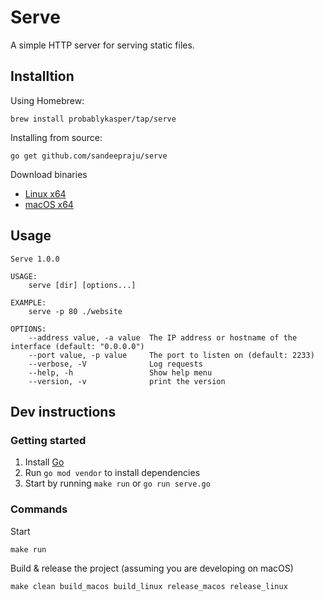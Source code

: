 # Serve

A simple HTTP server for serving static files.

## Installtion

Using Homebrew:
```
brew install probablykasper/tap/serve
```

Installing from source:
```
go get github.com/sandeepraju/serve
```

Download binaries
- [Linux x64](https://github.com/probablykasper/releases/latest/serve-linux_x64.zip)
- [macOS x64](https://github.com/probablykasper/releases/latest/serve-macos_x64.zip)

## Usage

```
Serve 1.0.0
  
USAGE:
    serve [dir] [options...]

EXAMPLE:
    serve -p 80 ./website

OPTIONS:
    --address value, -a value  The IP address or hostname of the interface (default: "0.0.0.0")
    --port value, -p value     The port to listen on (default: 2233)
    --verbose, -V              Log requests
    --help, -h                 Show help menu
    --version, -v              print the version
```

## Dev instructions

### Getting started
1. Install [Go](https://golang.org/)
2. Run `go mod vendor` to install dependencies
3. Start by running `make run` or `go run serve.go`

### Commands

Start
```
make run
```

Build & release the project (assuming you are developing on macOS)

```
make clean build_macos build_linux release_macos release_linux
```
